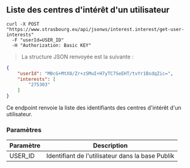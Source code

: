 ## Liste des centres d'intérêt d'un utilisateur

```shell
curl -X POST "https://www.strasbourg.eu/api/jsonws/interest.interest/get-user-interests"  
  -F "userId=USER_ID"
  -H "Authorization: Basic KEY"
```

> La structure JSON renvoyée est la suivante :

```json
{
    "userId": "M0cG+MtX8/Zr+zSMuI+H7yTC7SeEHT/tvYr1BsdqZic=",
    "interests": [
        "275303"
    ]
}
```

Ce endpoint renvoie la liste des identifiants des centres d'intérêt d'un utilisateur.


### Paramètres

Paramètre | Description
--------- | -----------
USER_ID | Identifiant de l'utilisateur dans la base Publik
